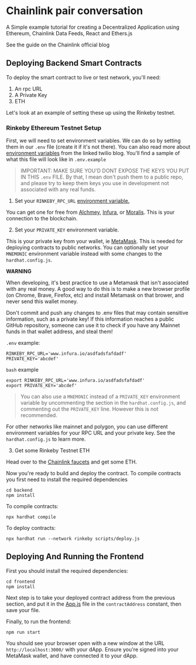 #  Chainlink pair conversation
 A Simple example tutorial for creating a Decentralized Application using Ethereum, Chainlink Data Feeds, React and Ethers.js

 See the guide on the Chainlink official blog


## Deploying Backend Smart Contracts
To deploy the smart contract to live or test network, you'll need:

1. An rpc URL 
2. A Private Key
3. ETH 

Let's look at an example of setting these up using the Rinkeby testnet. 

### Rinkeby Ethereum Testnet Setup

First, we will need to set environment variables. We can do so by setting them in our `.env` file (create it if it's not there). You can also read more about [environment variables](https://www.twilio.com/blog/2017/01/how-to-set-environment-variables.html) from the linked twilio blog. You'll find a sample of what this file will look like in `.env.example`

> IMPORTANT: MAKE SURE YOU'D DONT EXPOSE THE KEYS YOU PUT IN THIS `.env` FILE. By that, I mean don't push them to a public repo, and please try to keep them keys you use in development not associated with any real funds. 

1. Set your `RINKEBY_RPC_URL` [environment variable.](https://www.twilio.com/blog/2017/01/how-to-set-environment-variables.html)

You can get one for free from [Alchmey](https://www.alchemy.com/), [Infura](https://infura.io/), or [Moralis](https://moralis.io/speedy-nodes/). This is your connection to the blockchain. 

2. Set your `PRIVATE_KEY` environment variable. 

This is your private key from your wallet, ie [MetaMask](https://metamask.io/). This is needed for deploying contracts to public networks. You can optionally set your `MNEMONIC` environment variable instead with some changes to the `hardhat.config.js`.

**WARNING**

When developing, it's best practice to use a Metamask that isn't associated with any real money. A good way to do this is to make a new browser profile (on Chrome, Brave, Firefox, etc) and install Metamask on that brower, and never send this wallet money.  

Don't commit and push any changes to .env files that may contain sensitive information, such as a private key! If this information reaches a public GitHub repository, someone can use it to check if you have any Mainnet funds in that wallet address, and steal them!

`.env` example:
```
RINKEBY_RPC_URL='www.infura.io/asdfadsfafdadf'
PRIVATE_KEY='abcdef'
```
`bash` example
```
export RINKEBY_RPC_URL='www.infura.io/asdfadsfafdadf'
export PRIVATE_KEY='abcdef'
```

> You can also use a `MNEMONIC` instead of a `PRIVATE_KEY` environment variable by uncommenting the section in the `hardhat.config.js`, and commenting out the `PRIVATE_KEY` line. However this is not recommended. 

For other networks like mainnet and polygon, you can use different environment variables for your RPC URL and your private key. See the `hardhat.config.js` to learn more. 

3. Get some Rinkeby Testnet ETH 

Head over to the [Chainlink faucets](https://faucets.chain.link/) and get some ETH. 

Now you're ready to build and deploy the contract. To compile contracts you first need to install the required dependencies

```
cd backend
npm install
```

To compile contracts:

```
npx hardhat compile
```

To deploy contracts:

```
npx hardhat run --network rinkeby scripts/deploy.js
```


## Deploying And Running the Frontend

First you should install the required dependencies:

```
cd frontend
npm install
```

Next step is to take your deployed contract address from the previous section, and put it in the [App.js](./frontend/src/App.js) file in the `contractAddress` constant, then save your file.

Finally, to run the frontend:
```
npm run start
```

You should see your browser open with a new window at the URL `http://localhost:3000/` with your dApp. Ensure you're signed into your MetaMask wallet, and have connected it to your dApp.
